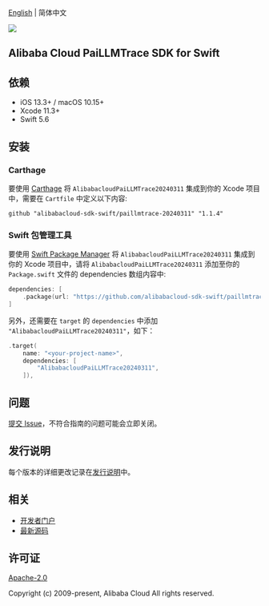 [English](README.md) | 简体中文

![](https://aliyunsdk-pages.alicdn.com/icons/AlibabaCloud.svg)

## Alibaba Cloud PaiLLMTrace SDK for Swift

## 依赖

- iOS 13.3+ / macOS 10.15+
- Xcode 11.3+
- Swift 5.6

## 安装

### Carthage

要使用 [Carthage](https://github.com/Carthage/Carthage) 将 `AlibabacloudPaiLLMTrace20240311` 集成到你的 Xcode 项目中，需要在 `Cartfile` 中定义以下内容:

```ogdl
github "alibabacloud-sdk-swift/paillmtrace-20240311" "1.1.4"
```

### Swift 包管理工具

要使用 [Swift Package Manager](https://swift.org/package-manager/) 将 `AlibabacloudPaiLLMTrace20240311` 集成到你的 Xcode 项目中，请将 `AlibabacloudPaiLLMTrace20240311` 添加至你的 `Package.swift` 文件的 dependencies 数组内容中:

```swift
dependencies: [
    .package(url: "https://github.com/alibabacloud-sdk-swift/paillmtrace-20240311.git", from: "1.1.4")
]
```

另外，还需要在 `target` 的 `dependencies` 中添加 `"AlibabacloudPaiLLMTrace20240311"`，如下：

```swift
.target(
    name: "<your-project-name>",
    dependencies: [
        "AlibabacloudPaiLLMTrace20240311",
    ]),
```

## 问题

[提交 Issue](https://github.com/alibabacloud-sdk-swift/paillmtrace-20240311/issues/new)，不符合指南的问题可能会立即关闭。

## 发行说明

每个版本的详细更改记录在[发行说明](./ChangeLog.txt)中。

## 相关

* [开发者门户](https://next.api.aliyun.com/home)
* [最新源码](https://github.com/alibabacloud-sdk-swift/paillmtrace-20240311)

## 许可证

[Apache-2.0](http://www.apache.org/licenses/LICENSE-2.0)

Copyright (c) 2009-present, Alibaba Cloud All rights reserved.
